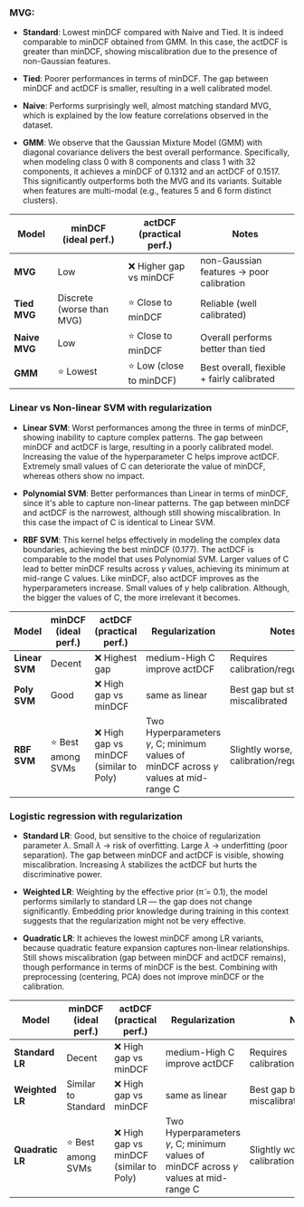 ### MVG:

- **Standard**: Lowest minDCF compared with Naive and Tied. It is indeed comparable to minDCF obtained from GMM.
  In this case, the actDCF is greater than minDCF, showing miscalibration due to the presence of non-Gaussian features.

- **Tied**: Poorer performances in terms of minDCF. The gap between minDCF and actDCF is smaller, resulting in a well
  calibrated model.

- **Naive**: Performs surprisingly well, almost matching standard MVG, which is explained by the low feature
  correlations observed in the dataset.
 
- **GMM**: We observe that the Gaussian Mixture Model (GMM) with diagonal covariance delivers the best overall performance. Specifically, when modeling class 0 with 8 components and class 1 with 32 components, it achieves a minDCF of 0.1312 and an actDCF of 0.1517. This significantly outperforms both the MVG and its variants. Suitable when features are multi-modal (e.g., features 5 and 6 form distinct clusters).


| Model         | minDCF (ideal perf.)      | actDCF (practical perf.) | Notes                                      |
|---------------|---------------------------|--------------------------|--------------------------------------------|
| **MVG**       | Low                       | ❌ Higher gap vs minDCF   | non-Gaussian features → poor calibration   |
| **Tied MVG**  | Discrete (worse than MVG) | ⭐ Close to minDCF        | Reliable (well calibrated)                 |
| **Naive MVG** | Low                       | ⭐ Close to minDCF        | Overall performs better than tied          |
| **GMM**       | ⭐ Lowest                  | ⭐ Low (close to minDCF)  | Best overall, flexible + fairly calibrated |

### Linear vs Non-linear SVM with regularization

- **Linear SVM**: Worst performances among the three in terms of minDCF, showing inability to capture complex patterns. The gap between minDCF and actDCF is large, resulting in a poorly calibrated model. Increasing the value of the hyperparameter C helps improve actDCF. Extremely small values of C can deteriorate the value of minDCF, whereas others show no impact.

- **Polynomial SVM**: Better performances than Linear in terms of minDCF, since it's able to capture non-linear patterns. The gap between minDCF and actDCF is the narrowest, although still showing miscalibration. In this case the impact of C is identical to Linear SVM. 
 
- **RBF SVM**: This kernel helps effectively in modeling the complex data boundaries, achieving the best minDCF (0.177). The actDCF is comparable to the model that uses Polynomial SVM. Larger values of C lead to better minDCF results across $\gamma$ values, achieving its minimum at mid-range C values. Like minDCF, also actDCF improves as the hyperparameters increase. Small values of $\gamma$ help calibration. Although, the bigger the values of C, the more irrelevant it becomes. 

| Model          | minDCF (ideal perf.) | actDCF (practical perf.)               | Regularization                                                                                  | Notes                                            |
|----------------|----------------------|----------------------------------------|-------------------------------------------------------------------------------------------------|--------------------------------------------------|
| **Linear SVM** | Decent               | ❌ Highest gap                          | medium-High C improve actDCF                                                                    | Requires calibration/regularization              |
| **Poly SVM**   | Good                 | ❌ High gap vs minDCF                   | same as linear                                                                                  | Best gap but still miscalibrated                 |
| **RBF SVM**    | ⭐ Best among SVMs    | ❌ High gap vs minDCF (similar to Poly) | Two Hyperparameters $\gamma$, C; minimum values of minDCF across $\gamma$ values at mid-range C | Slightly worse, needs calibration/regularization |

### Logistic regression with regularization

- **Standard LR**: Good, but sensitive to the choice of regularization parameter $\lambda$. Small $\lambda$ → risk of overfitting. Large $\lambda$ → underfitting (poor separation). The gap between minDCF and actDCF is visible, showing miscalibration. Increasing $\lambda$ stabilizes the actDCF but hurts the discriminative power.

- **Weighted LR**: Weighting by the effective prior (π̃ = 0.1), the model performs similarly to standard LR — the gap does not change significantly. Embedding prior knowledge during training in this context suggests that the regularization might not be very effective.
 
- **Quadratic LR**: It achieves the lowest minDCF among LR variants, because quadratic feature expansion captures non-linear relationships. Still shows miscalibration (gap between minDCF and actDCF remains), though performance in terms of minDCF is the best. Combining with preprocessing (centering, PCA) does not improve minDCF or the calibration.

| Model            | minDCF (ideal perf.) | actDCF (practical perf.)               | Regularization                                                                                  | Notes                                            |
|------------------|----------------------|----------------------------------------|-------------------------------------------------------------------------------------------------|--------------------------------------------------|
| **Standard LR**  | Decent               | ❌ High gap vs minDCF                   | medium-High C improve actDCF                                                                    | Requires calibration/regularization              |
| **Weighted LR**  | Similar to Standard  | ❌ High gap vs minDCF                   | same as linear                                                                                  | Best gap but still miscalibrated                 |
| **Quadratic LR** | ⭐ Best among SVMs    | ❌ High gap vs minDCF (similar to Poly) | Two Hyperparameters $\gamma$, C; minimum values of minDCF across $\gamma$ values at mid-range C | Slightly worse, needs calibration/regularization |

